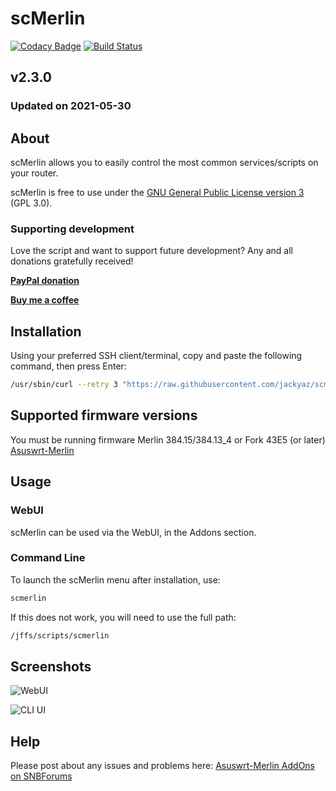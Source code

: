 # scMerlin
[![Codacy Badge](https://api.codacy.com/project/badge/Grade/bfd397624cdf4803a465d4ae1530e7fe)](https://www.codacy.com/app/jackyaz/scMerlin?utm_source=github.com&amp;utm_medium=referral&amp;utm_content=jackyaz/scMerlin&amp;utm_campaign=Badge_Grade)
[![Build Status](https://travis-ci.com/jackyaz/scMerlin.svg?branch=master)](https://travis-ci.com/jackyaz/scMerlin)

## v2.3.0
### Updated on 2021-05-30
## About
scMerlin allows you to easily control the most common services/scripts on your router.

scMerlin is free to use under the [GNU General Public License version 3](https://opensource.org/licenses/GPL-3.0) (GPL 3.0).

### Supporting development
Love the script and want to support future development? Any and all donations gratefully received!

[**PayPal donation**](https://paypal.me/jackyaz21)

[**Buy me a coffee**](https://www.buymeacoffee.com/jackyaz)

## Installation
Using your preferred SSH client/terminal, copy and paste the following command, then press Enter:

```sh
/usr/sbin/curl --retry 3 "https://raw.githubusercontent.com/jackyaz/scmerlin/master/scmerlin.sh" -o "/jffs/scripts/scmerlin" && chmod 0755 /jffs/scripts/scmerlin && /jffs/scripts/scmerlin install
```

## Supported firmware versions
You must be running firmware Merlin 384.15/384.13_4 or Fork 43E5 (or later) [Asuswrt-Merlin](https://asuswrt.lostrealm.ca/)

## Usage
### WebUI
scMerlin can be used via the WebUI, in the Addons section.

### Command Line
To launch the scMerlin menu after installation, use:
```sh
scmerlin
```

If this does not work, you will need to use the full path:
```sh
/jffs/scripts/scmerlin
```

## Screenshots

![WebUI](https://puu.sh/HtY7S/ee6be15eb8.png)

![CLI UI](https://puu.sh/HtY1c/f4fbc47a62.png)

## Help
Please post about any issues and problems here: [Asuswrt-Merlin AddOns on SNBForums](https://www.snbforums.com/forums/asuswrt-merlin-addons.60/?prefix_id=23)
